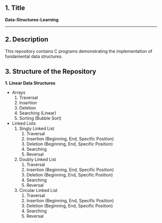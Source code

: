 ## 1. Title
**Data-Structures-Learning**

---

## 2. Description
This repository contains C programs demonstrating the implementation of fundamental data structures.

## 3. Structure of the Repository
**1. Linear Data Structures**
- Arrays
  1. Traversal
  2. Insertion
  3. Deletion
  4. Searching (Linear)
  5. Sorting (Bubble Sort)
- Linked Lists
  1. Singly Linked List
     1. Traversal
     2. Insertion (Beginning, End, Specific Position)
     3. Deletion (Beginning, End, Specific Position)
     4. Searching
     5. Reversal
  2. Doubly Linked List
     1. Traversal
     2. Insertion (Beginning, End, Specific Position)
     3. Deletion (Beginning, End, Specific Position)
     4. Searching
     5. Reversal
  3. Circular Linked List
     1. Traversal
     2. Insertion (Beginning, End, Specific Position)
     3. Deletion (Beginning, End, Specific Position)
     4. Searching
     5. Reversal
